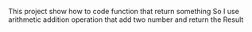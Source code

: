 This project show how to code function that return something 
So I use arithmetic addition operation that add two number and return the Result
